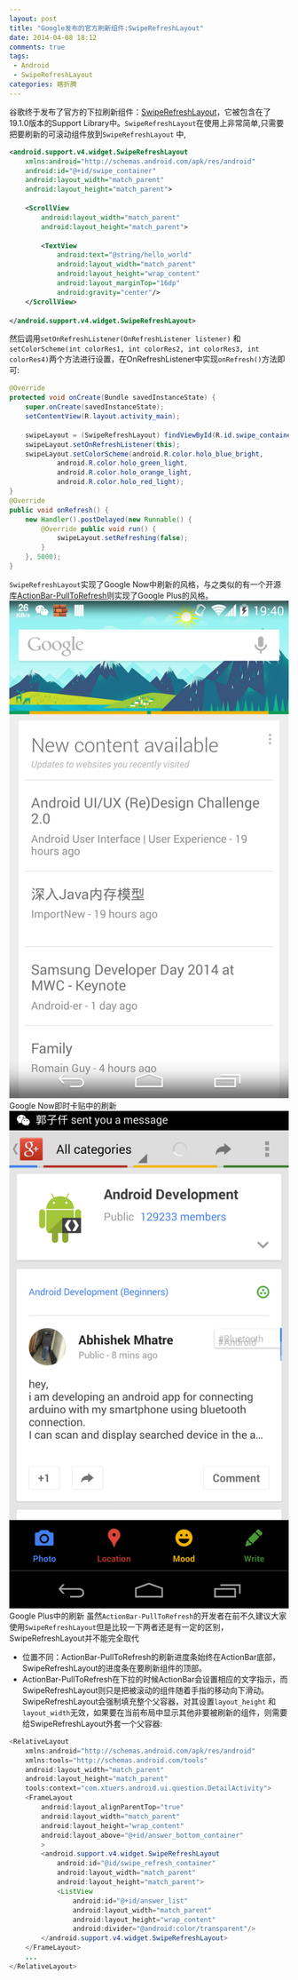 ```yaml
---
layout: post
title: "Google发布的官方刷新组件:SwipeRefreshLayout"
date: 2014-04-08 18:12
comments: true
tags: 
 - Android
 - SwipeRefreshLayout
categories: 瞎折腾 
---
```


谷歌终于发布了官方的下拉刷新组件：[SwipeRefreshLayout](http://developer.android.com/reference/android/support/v4/widget/SwipeRefreshLayout.html)，它被包含在了19.1.0版本的Support Library中。`SwipeRefreshLayout`在使用上非常简单,只需要把要刷新的可滚动组件放到`SwipeRefreshLayout` 中,
<!--more-->
```xml
<android.support.v4.widget.SwipeRefreshLayout
    xmlns:android="http://schemas.android.com/apk/res/android"
    android:id="@+id/swipe_container"
    android:layout_width="match_parent"
    android:layout_height="match_parent">
 
    <ScrollView
        android:layout_width="match_parent"
        android:layout_height="match_parent">
 
        <TextView
            android:text="@string/hello_world"
            android:layout_width="match_parent"
            android:layout_height="wrap_content"
            android:layout_marginTop="16dp"
            android:gravity="center"/>
    </ScrollView>
 
</android.support.v4.widget.SwipeRefreshLayout>
```
然后调用`setOnRefreshListener(OnRefreshListener listener)` 和 `setColorScheme(int colorRes1, int colorRes2, int colorRes3, int colorRes4)`两个方法进行设置，在OnRefreshListener中实现`onRefresh()`方法即可:
```java
@Override
protected void onCreate(Bundle savedInstanceState) {
    super.onCreate(savedInstanceState);
    setContentView(R.layout.activity_main);
 
    swipeLayout = (SwipeRefreshLayout) findViewById(R.id.swipe_container);
    swipeLayout.setOnRefreshListener(this);
    swipeLayout.setColorScheme(android.R.color.holo_blue_bright, 
            android.R.color.holo_green_light, 
            android.R.color.holo_orange_light, 
            android.R.color.holo_red_light);
}
@Override
public void onRefresh() {
    new Handler().postDelayed(new Runnable() {
        @Override public void run() {
            swipeLayout.setRefreshing(false);
        }
    }, 5000);
}
```
`SwipeRefreshLayout`实现了Google Now中刷新的风格，与之类似的有一个开源库[ActionBar-PullToRefresh](https://github.com/chrisbanes/ActionBar-PullToRefresh)则实现了Google Plus的风格。  
![google_now_refresh_style](/media/2014-04-08-google_offical_refresh_widget/google_now_refresh_style.png)
Google Now即时卡贴中的刷新
![google_plus_refresh_style](/media/2014-04-08-google_offical_refresh_widget/google_plus_refresh_style.png)
Google Plus中的刷新
虽然`ActionBar-PullToRefresh`的开发者在前不久建议大家使用`SwipeRefreshLayout`但是比较一下两者还是有一定的区别，SwipeRefreshLayout并不能完全取代
 - 位置不同：ActionBar-PullToRefresh的刷新进度条始终在ActionBar底部，SwipeRefreshLayout的进度条在要刷新组件的顶部。
 - ActionBar-PullToRefresh在下拉的时候ActionBar会设置相应的文字指示，而SwipeRefreshLayout则只是把被滚动的组件随着手指的移动向下滑动。
SwipeRefreshLayout会强制填充整个父容器，对其设置`layout_height` 和 `layout_width`无效，如果要在当前布局中显示其他非要被刷新的组件，则需要给SwipeRefreshLayout外套一个父容器:
```java
<RelativeLayout
    xmlns:android="http://schemas.android.com/apk/res/android"
    xmlns:tools="http://schemas.android.com/tools"
    android:layout_width="match_parent"
    android:layout_height="match_parent"
    tools:context="com.xtuers.android.ui.question.DetailActivity">
    <FrameLayout
        android:layout_alignParentTop="true"
        android:layout_width="match_parent"
        android:layout_height="wrap_content"
        android:layout_above="@+id/answer_bottom_container"
        >
        <android.support.v4.widget.SwipeRefreshLayout
            android:id="@id/swipe_refresh_container"
            android:layout_width="match_parent"
            android:layout_height="match_parent">
            <ListView
                android:id="@+id/answer_list"
                android:layout_width="match_parent"
                android:layout_height="wrap_content"
                android:divider="@android:color/transparent"/>
        </android.support.v4.widget.SwipeRefreshLayout>
    </FrameLayout>
	...
</RelativeLayout>
```